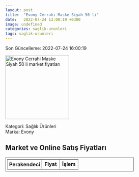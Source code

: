 ```yaml
---
layout: post
title:  "Evony Cerrahi Maske Siyah 50 li"
date:   2022-07-24 13:00:19 +0300
image: undefined
categories: saglik-urunleri
tags: saglik-urunleri
---
```


Son Güncelleme: 2022-07-24 16:00:19

<img src="undefined" width="200" alt="Evony Cerrahi Maske Siyah 50 li market fiyatları" />

Kategori: Sağlık Ürünleri
<br />
Marka: Evony

<h2>Market ve Online Satış Fiyatları</h2>

<table border="1" style="padding: 5px;width:80%;">
  <tr>
    <td style="padding: 5px;"><strong>Perakendeci</strong></td>
    <td><strong>Fiyat</strong></td>
    <td><strong>İşlem</strong></td>
  </tr>
  
</table>
